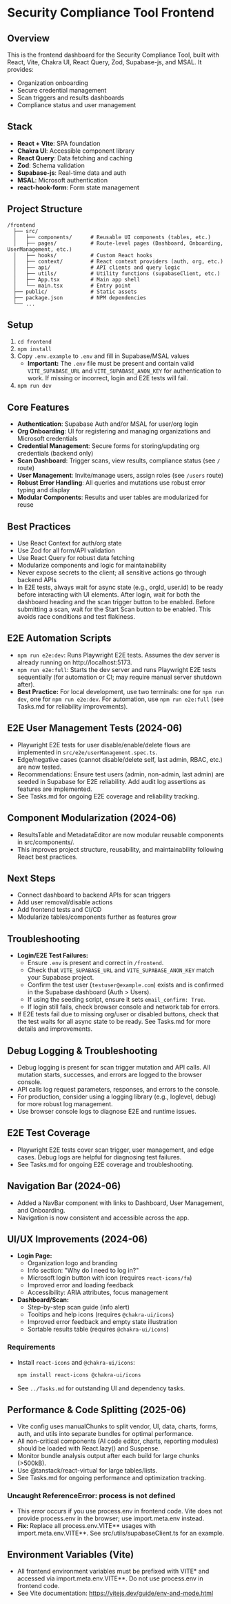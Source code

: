 # Security Compliance Tool Frontend

## Overview

This is the frontend dashboard for the Security Compliance Tool, built with React, Vite, Chakra UI, React Query, Zod, Supabase-js, and MSAL. It provides:

- Organization onboarding
- Secure credential management
- Scan triggers and results dashboards
- Compliance status and user management

## Stack

- **React + Vite**: SPA foundation
- **Chakra UI**: Accessible component library
- **React Query**: Data fetching and caching
- **Zod**: Schema validation
- **Supabase-js**: Real-time data and auth
- **MSAL**: Microsoft authentication
- **react-hook-form**: Form state management

## Project Structure

```
/frontend
  ├── src/
  │   ├── components/      # Reusable UI components (tables, etc.)
  │   ├── pages/           # Route-level pages (Dashboard, Onboarding, UserManagement, etc.)
  │   ├── hooks/           # Custom React hooks
  │   ├── context/         # React context providers (auth, org, etc.)
  │   ├── api/             # API clients and query logic
  │   ├── utils/           # Utility functions (supabaseClient, etc.)
  │   ├── App.tsx          # Main app shell
  │   └── main.tsx         # Entry point
  ├── public/              # Static assets
  ├── package.json         # NPM dependencies
  └── ...
```

## Setup

1. `cd frontend`
2. `npm install`
3. Copy `.env.example` to `.env` and fill in Supabase/MSAL values
   - **Important:** The `.env` file must be present and contain valid `VITE_SUPABASE_URL` and `VITE_SUPABASE_ANON_KEY` for authentication to work. If missing or incorrect, login and E2E tests will fail.
4. `npm run dev`

## Core Features

- **Authentication**: Supabase Auth and/or MSAL for user/org login
- **Org Onboarding**: UI for registering and managing organizations and Microsoft credentials
- **Credential Management**: Secure forms for storing/updating org credentials (backend only)
- **Scan Dashboard**: Trigger scans, view results, compliance status (see `/` route)
- **User Management**: Invite/manage users, assign roles (see `/users` route)
- **Robust Error Handling**: All queries and mutations use robust error typing and display
- **Modular Components**: Results and user tables are modularized for reuse

## Best Practices

- Use React Context for auth/org state
- Use Zod for all form/API validation
- Use React Query for robust data fetching
- Modularize components and logic for maintainability
- Never expose secrets to the client; all sensitive actions go through backend APIs
- In E2E tests, always wait for async state (e.g., orgId, user.id) to be ready before interacting with UI elements. After login, wait for both the dashboard heading and the scan trigger button to be enabled. Before submitting a scan, wait for the Start Scan button to be enabled. This avoids race conditions and test flakiness.

## E2E Automation Scripts

- `npm run e2e:dev`: Runs Playwright E2E tests. Assumes the dev server is already running on http://localhost:5173.
- `npm run e2e:full`: Starts the dev server and runs Playwright E2E tests sequentially (for automation or CI; may require manual server shutdown after).
- **Best Practice:** For local development, use two terminals: one for `npm run dev`, one for `npm run e2e:dev`. For automation, use `npm run e2e:full` (see Tasks.md for reliability improvements).

## E2E User Management Tests (2024-06)

- Playwright E2E tests for user disable/enable/delete flows are implemented in `src/e2e/userManagement.spec.ts`.
- Edge/negative cases (cannot disable/delete self, last admin, RBAC, etc.) are now tested.
- Recommendations: Ensure test users (admin, non-admin, last admin) are seeded in Supabase for E2E reliability. Add audit log assertions as features are implemented.
- See Tasks.md for ongoing E2E coverage and reliability tracking.

## Component Modularization (2024-06)

- ResultsTable and MetadataEditor are now modular reusable components in src/components/.
- This improves project structure, reusability, and maintainability following React best practices.

## Next Steps

- Connect dashboard to backend APIs for scan triggers
- Add user removal/disable actions
- Add frontend tests and CI/CD
- Modularize tables/components further as features grow

## Troubleshooting

- **Login/E2E Test Failures:**
  - Ensure `.env` is present and correct in `/frontend`.
  - Check that `VITE_SUPABASE_URL` and `VITE_SUPABASE_ANON_KEY` match your Supabase project.
  - Confirm the test user (`testuser@example.com`) exists and is confirmed in the Supabase dashboard (Auth > Users).
  - If using the seeding script, ensure it sets `email_confirm: True`.
  - If login still fails, check browser console and network tab for errors.
- If E2E tests fail due to missing org/user or disabled buttons, check that the test waits for all async state to be ready. See Tasks.md for more details and improvements.

## Debug Logging & Troubleshooting

- Debug logging is present for scan trigger mutation and API calls. All mutation starts, successes, and errors are logged to the browser console.
- API calls log request parameters, responses, and errors to the console.
- For production, consider using a logging library (e.g., loglevel, debug) for more robust log management.
- Use browser console logs to diagnose E2E and runtime issues.

## E2E Test Coverage

- Playwright E2E tests cover scan trigger, user management, and edge cases. Debug logs are helpful for diagnosing test failures.
- See Tasks.md for ongoing E2E coverage and troubleshooting.

## Navigation Bar (2024-06)

- Added a NavBar component with links to Dashboard, User Management, and Onboarding.
- Navigation is now consistent and accessible across the app.

## UI/UX Improvements (2024-06)

- **Login Page:**
  - Organization logo and branding
  - Info section: "Why do I need to log in?"
  - Microsoft login button with icon (requires `react-icons/fa`)
  - Improved error and loading feedback
  - Accessibility: ARIA attributes, focus management
- **Dashboard/Scan:**
  - Step-by-step scan guide (info alert)
  - Tooltips and help icons (requires `@chakra-ui/icons`)
  - Improved error feedback and empty state illustration
  - Sortable results table (requires `@chakra-ui/icons`)

### Requirements

- Install `react-icons` and `@chakra-ui/icons`:
  ```sh
  npm install react-icons @chakra-ui/icons
  ```
- See `../Tasks.md` for outstanding UI and dependency tasks.

## Performance & Code Splitting (2025-06)

- Vite config uses manualChunks to split vendor, UI, data, charts, forms, auth, and utils into separate bundles for optimal performance.
- All non-critical components (AI code editor, charts, reporting modules) should be loaded with React.lazy() and Suspense.
- Monitor bundle analysis output after each build for large chunks (>500kB).
- Use @tanstack/react-virtual for large tables/lists.
- See Tasks.md for ongoing performance and optimization tracking.

### Uncaught ReferenceError: process is not defined

- This error occurs if you use process.env in frontend code. Vite does not provide process.env in the browser; use import.meta.env instead.
- **Fix:** Replace all process.env.VITE*\* usages with import.meta.env.VITE*\*. See src/utils/supabaseClient.ts for an example.

## Environment Variables (Vite)

- All frontend environment variables must be prefixed with VITE* and accessed via import.meta.env.VITE*\*. Do not use process.env in frontend code.
- See Vite documentation: https://vitejs.dev/guide/env-and-mode.html
